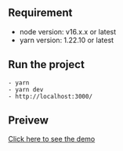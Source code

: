 ## Requirement
- node version: v16.x.x or latest
- yarn version: 1.22.10 or latest

## Run the project
```
- yarn
- yarn dev
- http://localhost:3000/
```

## Preivew
[Click here to see the demo](https://irsalsss.github.io/survey-question/)
